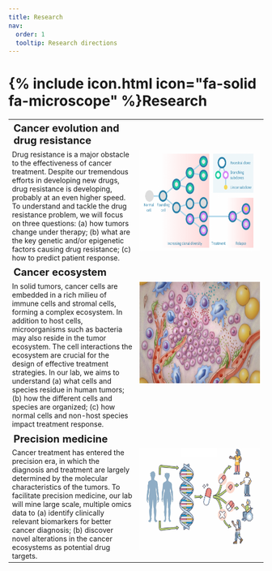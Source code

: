 ```yaml
---
title: Research
nav:
  order: 1
  tooltip: Research directions
---
```

<style>
table, td, th
{
	border:0px solid black;
}
th
{
  font-size: 20px;
  text-align: left;
}
td
{
	vertical-align:top;
  text-align: left;
}
</style>

# {% include icon.html icon="fa-solid fa-microscope" %}Research


<table>
<th>
Cancer evolution and drug resistance
</th>
<tr>
<td width="50%">
Drug resistance is a major obstacle to the effectiveness of cancer treatment. Despite our tremendous efforts in developing new drugs, drug resistance is developing, probably at an even higher speed. To understand and tackle the drug resistance problem, we will focus on three questions: (a) how tumors change under therapy; (b) what are the key genetic and/or epigenetic factors causing drug resistance; (c) how to predict patient response.
</td>
<td>
<img src="../images/tumor_evolution.png" alt="tumor evolution" style="height: 200px;float: right;"/>
</td>
</tr>
<th>
Cancer ecosystem
</th>
<tr>
<td width = "50%">
In solid tumors, cancer cells are embedded in a rich milieu of immune cells and stromal cells, forming a complex ecosystem. In addition to host cells, microorganisms such as bacteria may also reside in the tumor ecosystem. The cell interactions the ecosystem are crucial for the design of effective treatment strategies. In our lab, we aims to understand (a) what cells and species residue in human tumors; (b) how the different cells and species are organized; (c) how normal cells and non-host species impact treatment response.
</td>
<td>
<img src="../images/tme.jpg" alt="tumor microenvironment" style="height: 200px;float: right;"/>
</td>
</tr>
<th>
Precision medicine
</th>
<tr>
<td width="50%">
Cancer treatment has entered the precision era, in which the diagnosis and treatment are largely determined by the molecular characteristics of the tumors. To facilitate precision medicine, our lab will mine large scale, multiple omics data to (a) identify clinically relevant biomarkers for better cancer diagnosis; (b) discover novel alterations in the cancer ecosystems as potential drug targets.
</td>
<td>
<img src="../images/premed.png" alt="precision medicine" style="height: 200px; float: right; "/>
</td>
</tr>
</table>
